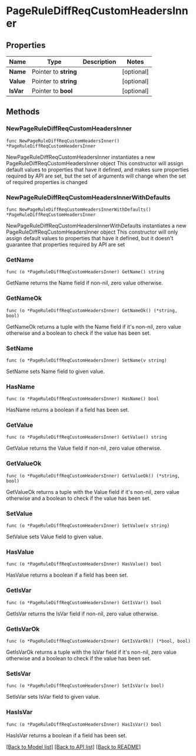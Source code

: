 # PageRuleDiffReqCustomHeadersInner

## Properties

Name | Type | Description | Notes
------------ | ------------- | ------------- | -------------
**Name** | Pointer to **string** |  | [optional] 
**Value** | Pointer to **string** |  | [optional] 
**IsVar** | Pointer to **bool** |  | [optional] 

## Methods

### NewPageRuleDiffReqCustomHeadersInner

`func NewPageRuleDiffReqCustomHeadersInner() *PageRuleDiffReqCustomHeadersInner`

NewPageRuleDiffReqCustomHeadersInner instantiates a new PageRuleDiffReqCustomHeadersInner object
This constructor will assign default values to properties that have it defined,
and makes sure properties required by API are set, but the set of arguments
will change when the set of required properties is changed

### NewPageRuleDiffReqCustomHeadersInnerWithDefaults

`func NewPageRuleDiffReqCustomHeadersInnerWithDefaults() *PageRuleDiffReqCustomHeadersInner`

NewPageRuleDiffReqCustomHeadersInnerWithDefaults instantiates a new PageRuleDiffReqCustomHeadersInner object
This constructor will only assign default values to properties that have it defined,
but it doesn't guarantee that properties required by API are set

### GetName

`func (o *PageRuleDiffReqCustomHeadersInner) GetName() string`

GetName returns the Name field if non-nil, zero value otherwise.

### GetNameOk

`func (o *PageRuleDiffReqCustomHeadersInner) GetNameOk() (*string, bool)`

GetNameOk returns a tuple with the Name field if it's non-nil, zero value otherwise
and a boolean to check if the value has been set.

### SetName

`func (o *PageRuleDiffReqCustomHeadersInner) SetName(v string)`

SetName sets Name field to given value.

### HasName

`func (o *PageRuleDiffReqCustomHeadersInner) HasName() bool`

HasName returns a boolean if a field has been set.

### GetValue

`func (o *PageRuleDiffReqCustomHeadersInner) GetValue() string`

GetValue returns the Value field if non-nil, zero value otherwise.

### GetValueOk

`func (o *PageRuleDiffReqCustomHeadersInner) GetValueOk() (*string, bool)`

GetValueOk returns a tuple with the Value field if it's non-nil, zero value otherwise
and a boolean to check if the value has been set.

### SetValue

`func (o *PageRuleDiffReqCustomHeadersInner) SetValue(v string)`

SetValue sets Value field to given value.

### HasValue

`func (o *PageRuleDiffReqCustomHeadersInner) HasValue() bool`

HasValue returns a boolean if a field has been set.

### GetIsVar

`func (o *PageRuleDiffReqCustomHeadersInner) GetIsVar() bool`

GetIsVar returns the IsVar field if non-nil, zero value otherwise.

### GetIsVarOk

`func (o *PageRuleDiffReqCustomHeadersInner) GetIsVarOk() (*bool, bool)`

GetIsVarOk returns a tuple with the IsVar field if it's non-nil, zero value otherwise
and a boolean to check if the value has been set.

### SetIsVar

`func (o *PageRuleDiffReqCustomHeadersInner) SetIsVar(v bool)`

SetIsVar sets IsVar field to given value.

### HasIsVar

`func (o *PageRuleDiffReqCustomHeadersInner) HasIsVar() bool`

HasIsVar returns a boolean if a field has been set.


[[Back to Model list]](HOW-TO.md#documentation-for-models) [[Back to API list]](HOW-TO.md#documentation-for-api-endpoints) [[Back to README]](HOW-TO.md)


